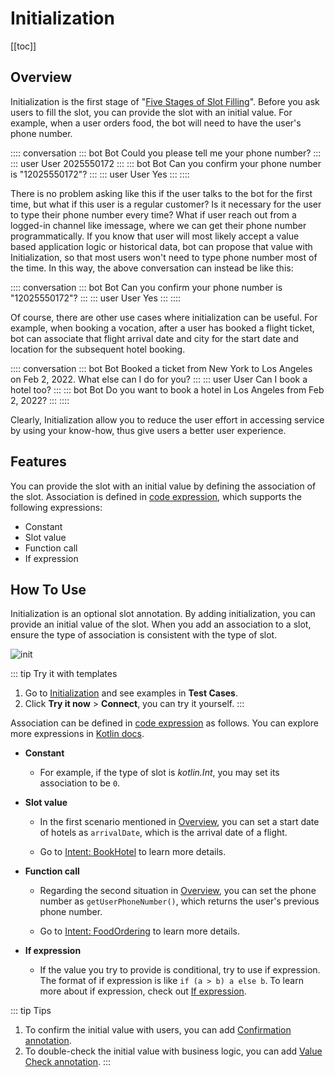 # Initialization

[[toc]]

## Overview

Initialization is the first stage of  "[Five Stages of Slot Filling](../../guide/slotfilling.md#five-stages-of-slot-filling)". Before you ask users to fill the slot, you can provide the slot with an initial value. For example, when a user orders food, the bot will need to have the user's phone number.

:::: conversation
::: bot Bot
Could you please tell me your phone number?
:::
::: user User
2025550172
:::
::: bot Bot
Can you confirm your phone number is "12025550172"?
:::
::: user User
Yes
:::
::::

There is no problem asking like this if the user talks to the bot for the first time, but what if this user is a regular customer? Is it necessary for the user to type their phone number every time? What if user reach out from a logged-in channel like imessage, where we can get their phone number programmatically. If you know that user will most likely accept a value based application logic or historical data, bot can propose that value with Initialization, so that most users won't need to type phone number most of the time. In this way, the above conversation can instead be like this:

:::: conversation
::: bot Bot
Can you confirm your phone number is "12025550172"?
:::
::: user User
Yes
:::
::::

Of course, there are other use cases where initialization can be useful. For example, when booking a vocation, after a user has booked a flight ticket, bot can associate that flight arrival date and city for the start date and location for the subsequent hotel booking.

:::: conversation
::: bot Bot
Booked a ticket from New York to Los Angeles on Feb 2, 2022. What else can I do for you?
:::
::: user User
Can I book a hotel too?
:::
::: bot Bot
Do you want to book a hotel in Los Angeles from Feb 2, 2022?
:::
::::

Clearly, Initialization allow you to reduce the user effort in accessing service by using your know-how, thus give users a better user experience. 

## Features

You can provide the slot with an initial value by defining the association of the slot. Association is defined in [code expression](../../guide/glossary.md#code-expression-input), which supports the following expressions:
- Constant
- Slot value
- Function call
- If expression

## How To Use

Initialization is an optional slot annotation. By adding initialization, you can provide an initial value of the slot. When you add an association to a slot, ensure the type of association is consistent with the type of slot.

![init](/images/annotation/initialization/init.png)

::: tip Try it with templates
1. Go to [Initialization](https://framely.naturali.io/org/622c8ff683536204fe062b55/agent/62b12e4eede53f1b65047b11/intent?page=0&imported=false&search=) and see examples in **Test Cases**.
2. Click **Try it now** > **Connect**, you can try it yourself.
:::

Association can be defined in [code expression](../../guide/glossary.md#code-expression-input) as follows. You can explore more expressions in [Kotlin docs](https://kotlinlang.org/docs/home.html).

- **Constant**

  - For example, if the type of slot is *kotlin.Int*, you may set its association to be `0`.

- **Slot value**

  - In the first scenario mentioned in [Overview](#overview), you can set a start date of hotels as `arrivalDate`, which is the arrival date of a flight. 

  - Go to [Intent: BookHotel](https://framely.naturali.io/org/622c8ff683536204fe062b55/agent/62b12e4cede53f1b65047b0f/intent/62b167ba1c33eb097abc218a) to learn more details.

- **Function call**

  - Regarding the second situation in [Overview](#overview), you can set the phone number as `getUserPhoneNumber()`, which returns the user's previous phone number. 

  - Go to [Intent: FoodOrdering](https://framely.naturali.io/org/622c8ff683536204fe062b55/agent/62b12e4cede53f1b65047b0f/intent/62b12eacede53f1b65047b13) to learn more details.
   
- **If expression**

  - If the value you try to provide is conditional, try to use if expression. The format of if expression is like `if (a > b) a else b`. To learn more about if expression, check out [If expression](https://kotlinlang.org/docs/control-flow.html).

::: tip Tips
1. To confirm the initial value with users, you can add [Confirmation annotation](../annotations/confirmation.md).
2. To double-check the initial value with business logic, you can add [Value Check annotation](../annotations/valuecheck.md).
:::



